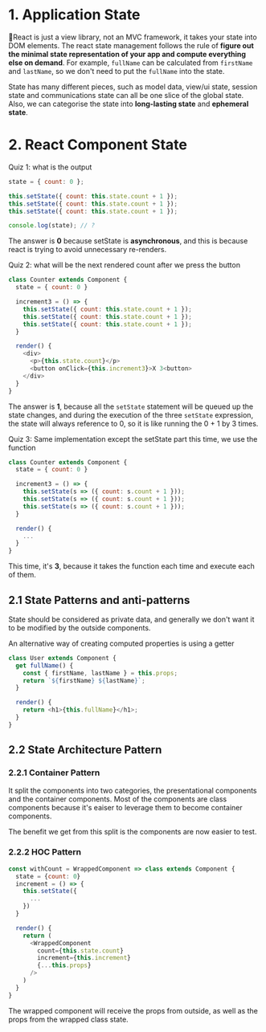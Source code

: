 # 1. Application State

React is just a view library, not an MVC framework, it takes your state into DOM elements. The react state management follows the rule of **figure out the minimal state representation of your app and compute everything else on demand**. For example, `fullName` can be calculated from `firstName` and `lastName`, so we don't need to put the `fullName` into the state.

State has many different pieces, such as model data, view/ui state, session state and communications state can all be one slice of the global state. Also, we can categorise the state into **long-lasting state** and **ephemeral state**.

# 2. React Component State

Quiz 1: what is the output

```js
state = { count: 0 };

this.setState({ count: this.state.count + 1 });
this.setState({ count: this.state.count + 1 });
this.setState({ count: this.state.count + 1 });

console.log(state); // ?
```

The answer is **0** because setState is **asynchronous**, and this is because react is trying to avoid unnecessary re-renders.

Quiz 2: what will be the next rendered count after we press the button

```js
class Counter extends Component {
  state = { count: 0 }

  increment3 = () => {
    this.setState({ count: this.state.count + 1 });
    this.setState({ count: this.state.count + 1 });
    this.setState({ count: this.state.count + 1 });
  }

  render() {
    <div>
      <p>{this.state.count}</p>
      <button onClick={this.increment3}>X 3<button>
    </div>
  }
}
```

The answer is **1**, because all the `setState` statement will be queued up the state changes, and during the execution of the three `setState` expression, the state will always reference to 0, so it is like running the 0 + 1 by 3 times.

Quiz 3: Same implementation except the setState part this time, we use the function

```js
class Counter extends Component {
  state = { count: 0 }

  increment3 = () => {
    this.setState(s => ({ count: s.count + 1 }));
    this.setState(s => ({ count: s.count + 1 }));
    this.setState(s => ({ count: s.count + 1 }));
  }

  render() {
    ...
  }
}
```

This time, it's **3**, because it takes the function each time and execute each of them.

## 2.1 State Patterns and anti-patterns

State should be considered as private data, and generally we don't want it to be modified by the outside components.

An alternative way of creating computed properties is using a getter

```js
class User extends Component {
  get fullName() {
    const { firstName, lastName } = this.props;
    return `${firstName} ${lastName}`;
  }

  render() {
    return <h1>{this.fullName}</h1>;
  }
}
```

## 2.2 State Architecture Pattern

### 2.2.1 Container Pattern

It split the components into two categories, the presentational components and the container components. Most of the components are class components because it's eaiser to leverage them to become container components.

The benefit we get from this split is the components are now easier to test.

### 2.2.2 HOC Pattern

```js
const withCount = WrappedComponent => class extends Component {
  state = {count: 0}
  increment = () => {
    this.setState({
      ...
    })
  }

  render() {
    return (
      <WrappedComponent
        count={this.state.count}
        increment={this.increment}
        {...this.props}
      />
    )
  }
}
```

The wrapped component will receive the props from outside, as well as the props from the wrapped class state.
